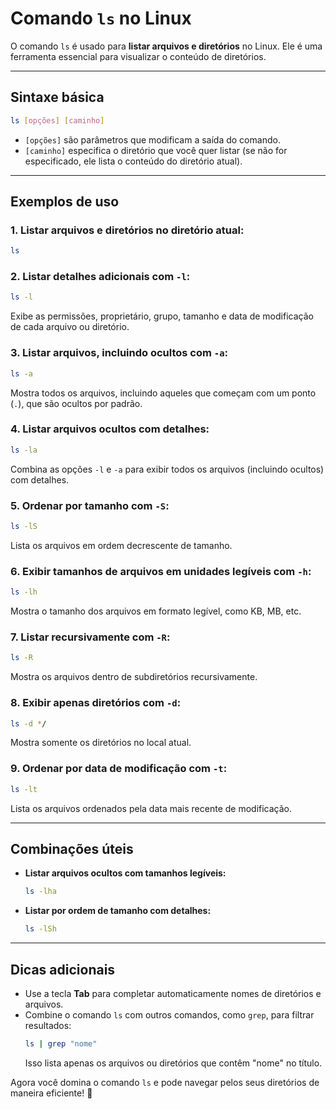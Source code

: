 # Comando `ls` no Linux

O comando `ls` é usado para **listar arquivos e diretórios** no Linux. Ele é uma ferramenta essencial para visualizar o conteúdo de diretórios.

---

## Sintaxe básica
```bash
ls [opções] [caminho]
```
- `[opções]` são parâmetros que modificam a saída do comando.
- `[caminho]` especifica o diretório que você quer listar (se não for especificado, ele lista o conteúdo do diretório atual).

---

## Exemplos de uso

### **1. Listar arquivos e diretórios no diretório atual:**
```bash
ls
```

### **2. Listar detalhes adicionais com `-l`:**
```bash
ls -l
```
Exibe as permissões, proprietário, grupo, tamanho e data de modificação de cada arquivo ou diretório.

### **3. Listar arquivos, incluindo ocultos com `-a`:**
```bash
ls -a
```
Mostra todos os arquivos, incluindo aqueles que começam com um ponto (`.`), que são ocultos por padrão.

### **4. Listar arquivos ocultos com detalhes:**
```bash
ls -la
```
Combina as opções `-l` e `-a` para exibir todos os arquivos (incluindo ocultos) com detalhes.

### **5. Ordenar por tamanho com `-S`:**
```bash
ls -lS
```
Lista os arquivos em ordem decrescente de tamanho.

### **6. Exibir tamanhos de arquivos em unidades legíveis com `-h`:**
```bash
ls -lh
```
Mostra o tamanho dos arquivos em formato legível, como KB, MB, etc.

### **7. Listar recursivamente com `-R`:**
```bash
ls -R
```
Mostra os arquivos dentro de subdiretórios recursivamente.

### **8. Exibir apenas diretórios com `-d`:**
```bash
ls -d */
```
Mostra somente os diretórios no local atual.

### **9. Ordenar por data de modificação com `-t`:**
```bash
ls -lt
```
Lista os arquivos ordenados pela data mais recente de modificação.

---

## Combinações úteis
- **Listar arquivos ocultos com tamanhos legíveis:**
  ```bash
  ls -lha
  ```
- **Listar por ordem de tamanho com detalhes:**
  ```bash
  ls -lSh
  ```

---

## Dicas adicionais
- Use a tecla **Tab** para completar automaticamente nomes de diretórios e arquivos.
- Combine o comando `ls` com outros comandos, como `grep`, para filtrar resultados:
  ```bash
  ls | grep "nome"
  ```
  Isso lista apenas os arquivos ou diretórios que contêm "nome" no título.

Agora você domina o comando `ls` e pode navegar pelos seus diretórios de maneira eficiente! 🚀